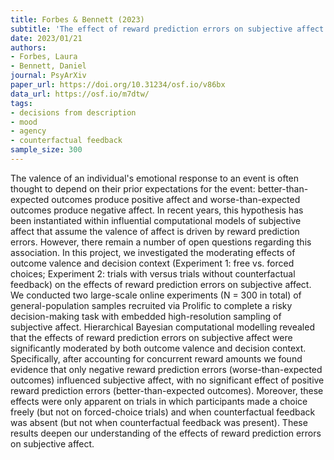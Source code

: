 ```yaml
---
title: Forbes & Bennett (2023)
subtitle: 'The effect of reward prediction errors on subjective affect depends on outcome valence and decision context'
date: 2023/01/21
authors:
- Forbes, Laura
- Bennett, Daniel
journal: PsyArXiv
paper_url: https://doi.org/10.31234/osf.io/v86bx
data_url: https://osf.io/m7dtw/
tags:
- decisions from description
- mood
- agency
- counterfactual feedback
sample_size: 300
---
```


The valence of an individual's emotional response to an event is often thought to depend on their prior expectations for the event: better-than-expected outcomes produce positive affect and worse-than-expected outcomes produce negative affect. In recent years, this hypothesis has been instantiated within influential computational models of subjective affect that assume the valence of affect is driven by reward prediction errors. However, there remain a number of open questions regarding this association. In this project, we investigated the moderating effects of outcome valence and decision context (Experiment 1: free vs. forced choices; Experiment 2: trials with versus trials without counterfactual feedback) on the effects of reward prediction errors on subjective affect. We conducted two large-scale online experiments (N = 300 in total) of general-population samples recruited via Prolific to complete a risky decision-making task with embedded high-resolution sampling of subjective affect. Hierarchical Bayesian computational modelling revealed that the effects of reward prediction errors on subjective affect were significantly moderated by both outcome valence and decision context. Specifically, after accounting for concurrent reward amounts we found evidence that only negative reward prediction errors (worse-than-expected outcomes) influenced subjective affect, with no significant effect of positive reward prediction errors (better-than-expected outcomes). Moreover, these effects were only apparent on trials in which participants made a choice freely (but not on forced-choice trials) and when counterfactual feedback was absent (but not when counterfactual feedback was present). These results deepen our understanding of the effects of reward prediction errors on subjective affect.
